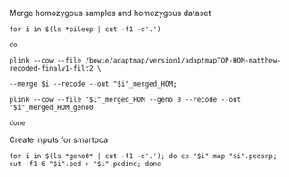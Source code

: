 












Merge homozygous samples and homozygous dataset

```
for i in $(ls *pileup | cut -f1 -d'.')

do

plink --cow --file /bowie/adaptmap/version1/adaptmapTOP-HOM-matthew-recoded-finalv1-filt2 \

--merge $i --recode --out "$i"_merged_HOM;

plink --cow --file "$i"_merged_HOM --geno 0 --recode --out "$i"_merged_HOM_geno0

done
```
Create inputs for smartpca
```
for i in $(ls *geno0* | cut -f1 -d'.'); do cp "$i".map "$i".pedsnp; cut -f1-6 "$i".ped > "$i".pedind; done
```


